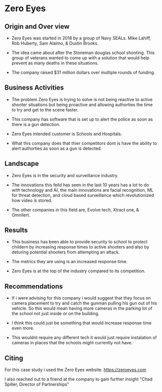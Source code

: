 # Zero Eyes

## Origin and Over view

* Zero Eyes was started in 2018 by a group of Navy SEALs. Mike Lahiff, Rob Huberty, Sam Alaimo, & Dustin Brooks.

* The idea came about after the Stoneman douglas school shooting. This group of veterans wanted to come up with a solution that would help prevent as many deaths in these situations.

* The company raised $31 million dollars over multiple rounds of funding.

## Business Activities

* The problem Zero Eyes is trying to solve is not being reactive to active shooter situations but being proactive and allowing authorties the time to try and get to the scene faster.

* This company has software that is set up to alert the police as soon as there is a gun detection.

* Zero Eyes intended customer is Schools and Hospitals. 

* What this company does that thier competitors dont is have the ability to alert authorties as soon as a gun is detected.

## Landscape

* Zero Eyes is in the security and surveillance industry.

* The innovations this feild has seen in the last 10 years has a lot to do with technology and AI, the main innovations are facial recognition, ML for threat detection, and cloud based surveillance which revolutionized how video is stored.

* The other companies in this field are, Evolve tech, Xtract one, & Omnilert.

## Results

* This business has been able to provide security to school to protect childern by increasing response times to active shooters and also by deturing potential shooters from attempting an attack.

* The metrics they are using is an increased response time.

* Zero Eyes is at the top of the industry compared to its competition.

## Recommendations

* If i were advising for this company i would suggest that they focus on camera placement to try and catch the gunman pulling his gun out of his vehicle. So this would mean having more cameras in the parking lot of the school not just inside or on the building.

* I think this could just be something that would increase response time even more.

* This wouldnt require any different tech it would just require instalation of cameras in places that the schools might currently not have.


## Citing

For this case study i used the Zero Eyes website. https://zeroeyes.com

I also reached out to a friend at the company to gain further insight "Chad Spiller, Director of Partnerships" 
